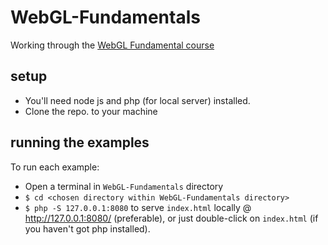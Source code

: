 # WebGL-Fundamentals

Working through the [WebGL Fundamental course](https://webglfundamentals.org/)  

## setup

* You'll need node js and php (for local server) installed.  
* Clone the repo. to your machine  

## running the examples

To run each example:  
* Open a  terminal in `WebGL-Fundamentals` directory  
* `$ cd <chosen directory within WebGL-Fundamentals directory>`  
* `$ php -S 127.0.0.1:8080` to serve `index.html` locally @ http://127.0.0.1:8080/ (preferable), or just double-click on `index.html` (if you haven't got php installed).  
